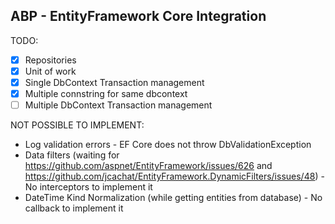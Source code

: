 ﻿ABP - EntityFramework Core Integration
-----------------------------------------

TODO:

- [x] Repositories
- [x] Unit of work
- [x] Single DbContext Transaction management
- [x] Multiple connstring for same dbcontext
- [ ] Multiple DbContext Transaction management

NOT POSSIBLE TO IMPLEMENT:

- Log validation errors - EF Core does not throw DbValidationException
- Data filters (waiting for https://github.com/aspnet/EntityFramework/issues/626 and https://github.com/jcachat/EntityFramework.DynamicFilters/issues/48) - No interceptors to implement it
- DateTime Kind Normalization (while getting entities from database) - No callback to implement it

